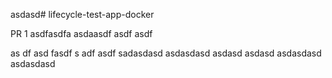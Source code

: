 asdasd# lifecycle-test-app-docker

PR 1
asdfasdfa
asdaasdf asdf asdf

as
df asd fasdf
s
adf asdf
sadasdasd
asdasdasd
asdasd
asdasd
asdasdasd
asdasdasd
